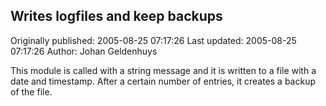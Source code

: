 ## Writes logfiles and keep backups 
Originally published: 2005-08-25 07:17:26 
Last updated: 2005-08-25 07:17:26 
Author: Johan Geldenhuys 
 
This module is called with a string message and it is written to a file with a date and timestamp. After a certain number of entries, it creates a backup of the file.